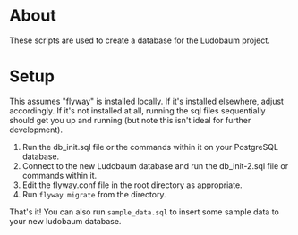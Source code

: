 # About

These scripts are used to create a database for the Ludobaum project.

# Setup

This assumes "flyway" is installed locally. If it's installed elsewhere, adjust accordingly. If it's not installed at all, running the sql files sequentially should get you up and running (but note this isn't ideal for further development).

1. Run the db_init.sql file or the commands within it on your PostgreSQL database.
2. Connect to the new Ludobaum database and run the db_init-2.sql file or commands within it.
2. Edit the flyway.conf file in the root directory as appropriate.
3. Run `flyway migrate` from the directory.

That's it! You can also run `sample_data.sql` to insert some sample data to your new ludobaum database.